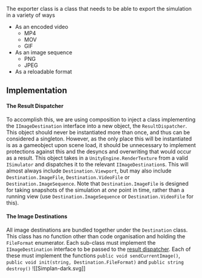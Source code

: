 The exporter class is a class that needs to be able to export the simulation in a variety of ways
- As an encoded video
	- MP4
	- MOV
	- GIF
- As an image sequence
	- PNG
	- JPEG
- As a reloadable format

## Implementation
#### The Result Dispatcher
To accomplish this, we are using composition to inject a class implementing the `IImageDestination` interface into a new object, the `ResultDispatcher`. This object should never be instantiated more than once, and thus can be considered a singleton. However, as the only place this will be instantiated is as a gameobject upon scene load, it should be unnecessary to implement protections against this and the desyncs and overwriting that would occur as a result. This object takes in a `UnityEngine.RenderTexture` from a valid `ISimulator` and dispatches it to the relevant `IImageDestination`s. This will almost always include `Destination.Viewport`, but may also include `Destination.ImageFile`, `Destination.VideoFile` or `Destination.ImageSequence`. Note that `Destination.ImageFile` is designed for taking snapshots  of the simulation at *one* point in time, rather than a running view (use `Destination.ImageSequence` or `Destination.VideoFile` for this).
#### The Image Destinations
All image destinations are bundled together under the `Destination` class. This class has no function other than code organisation and holding the `FileFormat` enumerator. Each sub-class must implement the `IImageDestination` interface to be passed to the [result dispatcher](#The%20Result%20Dispatcher). Each of these must implement the functions `public void sendCurrentImage()`, `public void init(string, Destination.FileFormat)` and `public string destroy()`
![[Simplan-dark.svg]]


